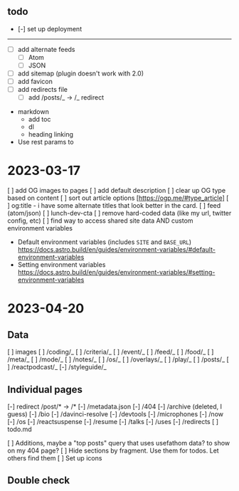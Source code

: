 ## todo

- [-] set up deployment

---

- [ ] add alternate feeds
  - [ ] Atom
  - [ ] JSON
- [ ] add sitemap (plugin doesn't work with 2.0)
- [ ] add favicon
- [ ] add redirects file
  - [ ] add /posts/_ -> /_ redirect
- markdown
  - add toc
  - dl
  - heading linking
- Use rest params to

# 2023-03-17

[ ] add OG images to pages
[ ] add default description
[ ] clear up OG type based on content
[ ] sort out article options [https://ogp.me/#type_article]
[ ] og:title - i have some alternate titles that look better in the card.
[ ] feed (atom/json)
[ ] lunch-dev-cta
[ ] remove hard-coded data (like my url, twitter config, etc)
[ ] find way to access shared site data AND custom environment variables

- Default environment variables (includes `SITE` and `BASE_URL`) https://docs.astro.build/en/guides/environment-variables/#default-environment-variables
- Setting environment variables https://docs.astro.build/en/guides/environment-variables/#setting-environment-variables

# 2023-04-20

## Data

[ ] images
[ ] /coding/_
[ ] /criteria/_
[ ] /event/_
[ ] /feed/_
[ ] /food/_
[ ] /meta/_
[ ] /mode/_
[ ] /notes/_
[ ] /os/_
[ ] /overlays/_
[ ] /play/_
[ ] /posts/_
[ ] /reactpodcast/_
[-] /styleguide/_

## Individual pages

[-] redirect /post/* -> /*
[-] /metadata.json
[-] /404
[-] /archive (deleted, I guess)
[-] /bio
[-] /davinci-resolve
[-] /devtools
[-] /microphones
[-] /now
[-] /os
[-] /reactsuspense
[-] /resume
[-] /talks
[-] /uses
[-] /redirects
[ ] todo.md

[ ] Additions, maybe a "top posts" query that uses usefathom data? to show on my 404 page?
[ ] Hide sections by fragment. Use them for todos. Let others find them
[ ] Set up icons

## Double check
